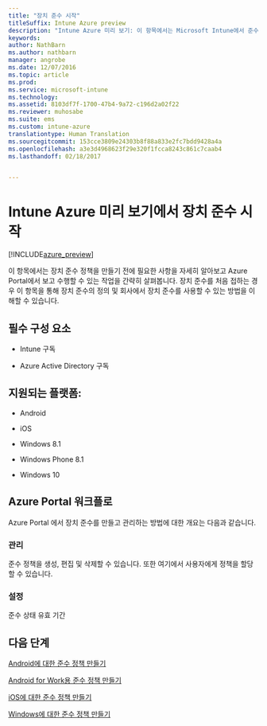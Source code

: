 ```yaml
---
title: "장치 준수 시작"
titleSuffix: Intune Azure preview
description: "Intune Azure 미리 보기: 이 항목에서는 Microsoft Intune에서 준수 정책을 만드는 데 필요한 필수 구성 요소를 설명합니다."
keywords: 
author: NathBarn
ms.author: nathbarn
manager: angrobe
ms.date: 12/07/2016
ms.topic: article
ms.prod: 
ms.service: microsoft-intune
ms.technology: 
ms.assetid: 8103df7f-1700-47b4-9a72-c196d2a02f22
ms.reviewer: muhosabe
ms.suite: ems
ms.custom: intune-azure
translationtype: Human Translation
ms.sourcegitcommit: 153cce3809e24303b8f88a833e2fc7bdd9428a4a
ms.openlocfilehash: a3e3d4968623f29e320f1fcca8243c861c7caab4
ms.lasthandoff: 02/18/2017


---
```


# <a name="get-started-with-device-compliance-in-intune-azure-preview"></a>Intune Azure 미리 보기에서 장치 준수 시작


[!INCLUDE[azure_preview](../includes/azure_preview.md)]

이 항목에서는 장치 준수 정책을 만들기 전에 필요한 사항을 자세히 알아보고 Azure Portal에서 보고 수행할 수 있는 작업을 간략히 살펴봅니다. 장치 준수를 처음 접하는 경우 이 항목을 통해 장치 준수의 정의 및 회사에서 장치 준수를 사용할 수 있는 방법을 이해할 수 있습니다.

##  <a name="pre-requisites"></a>필수 구성 요소


-   Intune 구독

-   Azure Active Directory 구독



##  <a name="supported-platforms"></a>지원되는 플랫폼:


-   Android

-   iOS

-   Windows 8.1

-   Windows Phone 8.1

-   Windows 10

##  <a name="azure-portal-workflow"></a>Azure Portal 워크플로


Azure Portal 에서 장치 준수를 만들고 관리하는 방법에 대한 개요는 다음과 같습니다.

<!---### Overview

When you choose the **Set device compliance** workload, the blade opens with an  **Overview** section that displays a summary view of your compliance policies that you have created and the status of the devices they have been applied to. If you
don’t have any policies configured yet, the overview will just include the various reports but with no data.--->

### <a name="manage"></a>관리

준수 정책을 생성, 편집 및 삭제할 수 있습니다. 또한 여기에서 사용자에게 정책을 할당할 수 있습니다.

<!---### Monitor

This section is a detailed view of what you see in the **Overview**. A list of all the reports are displayed in this section and you can interactively drill down through each of these reports.--->

### <a name="setup"></a>설정

준수 상태 유효 기간

##  <a name="next-steps"></a>다음 단계
[Android에 대한 준수 정책 만들기](create-a-compliance-policy-for-android.md)

[Android for Work용 준수 정책 만들기](create-a-compliance-policy-for-android-for-work.md)

[iOS에 대한 준수 정책 만들기](create-a-compliance-policy-for-ios.md)

[Windows에 대한 준수 정책 만들기](create-a-compliance-policy-for-windows.md)

